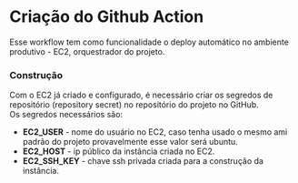 # Criação do Github Action

Esse workflow tem como funcionalidade o deploy automático no ambiente produtivo - EC2, orquestrador do projeto.

### Construção
Com o EC2 já criado e configurado, é necessário criar os segredos de repositório (repository secret) no repositório do projeto no GitHub.   
Os segredos necessários são:
- **EC2_USER** - nome do usuário no EC2, caso tenha usado o mesmo ami padrão do projeto provavelmente esse valor será ubuntu.
- **EC2_HOST** - ip público da instância criada no EC2.
- **EC2_SSH_KEY** - chave ssh privada criada para a construção da instância.